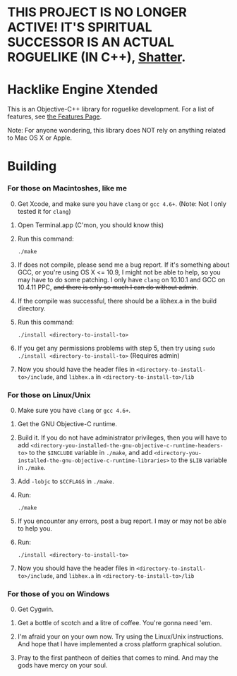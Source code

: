 # THIS PROJECT IS NO LONGER ACTIVE! IT'S SPIRITUAL SUCCESSOR IS AN ACTUAL ROGUELIKE (IN C++), [Shatter](https://github.com/cmura81/Shatter).

# Hacklike Engine Xtended

This is an Objective-C++ library for roguelike development. For a list of features, see [the Features Page](doc/Features.md).  

Note: For anyone wondering, this library does NOT rely on anything related to Mac OS X or Apple.

# Building

### For those on Macintoshes, like me

 0. Get Xcode, and make sure you have `clang` or `gcc 4.6+`. (Note: Not I only tested it for `clang`)

 1. Open Terminal.app (C'mon, you should know this)

 2. Run this command:
    ```
    ./make
    ```

 3. If does not compile, please send me a bug report. If it's something about GCC, or you're using OS X <= 10.9, I might not be able to help, so you may have to do some patching. I only have `clang` on 10.10.1 and GCC on 10.4.11 PPC, <strike>and there is only so much I can do without admin</strike>.

 4. If the compile was successful, there should be a libhex.a in the build directory.

 5. Run this command:
    ```
    ./install <directory-to-install-to>
    ```

 6. If you get any permissions problems with step 5, then try using `sudo ./install <directory-to-install-to>` (Requires admin)

 7. Now you should have the header files in `<directory-to-install-to>/include`, and `libhex.a` in `<directory-to-install-to>/lib`

### For those on Linux/Unix

 0. Make sure you have `clang` or `gcc 4.6+`.

 1. Get the GNU Objective-C runtime.

 2. Build it. If you do not have administrator privileges, then you will have to add `<directory-you-installed-the-gnu-objective-c-runtime-headers-to>` to the `$INCLUDE` variable in `./make`, and add `<directory-you-installed-the-gnu-objective-c-runtime-libraries>` to the `$LIB` variable in `./make`.

 3. Add `-lobjc` to `$CCFLAGS` in `./make`.

 4. Run:
    ```
    ./make
    ```

 5. If you encounter any errors, post a bug report. I may or may not be able to help you.

 6. Run:
    ```
    ./install <directory-to-install-to>
    ```

 7. Now you should have the header files in `<directory-to-install-to>/include`, and `libhex.a` in `<directory-to-install-to>/lib`

### For those of you on Windows

 0. Get Cygwin.

 1. Get a bottle of scotch and a litre of coffee. You're gonna need 'em.

 2. I'm afraid your on your own now. Try using the Linux/Unix instructions. And hope that I have implemented a cross platform graphical solution.

 3. Pray to the first pantheon of deities that comes to mind. And may the gods have mercy on your soul.
